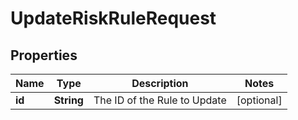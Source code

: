 

# UpdateRiskRuleRequest


## Properties

| Name | Type | Description | Notes |
|------------ | ------------- | ------------- | -------------|
|**id** | **String** | The ID of the Rule to Update |  [optional] |



